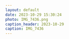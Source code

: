 ```yaml
---
layout: default
date: 2023-10-29 15:30:24
photo: IMG_7436.png
caption_header: 2023-10-29
caption: IMG_7436
---
```

